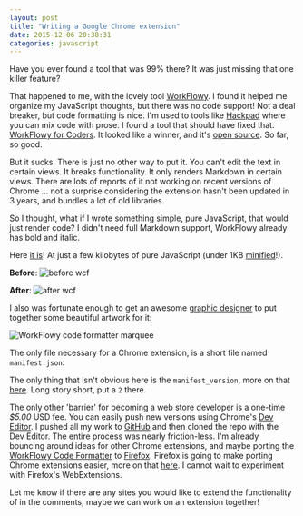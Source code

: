 ```yaml
---
layout: post
title: "Writing a Google Chrome extension"
date: 2015-12-06 20:38:31
categories: javascript
---
```


Have you ever found a tool that was 99% there? It was just missing that one killer feature?

That happened to me, with the lovely tool [WorkFlowy](https://workflowy.com/). I found it helped me organize my JavaScript thoughts, but there was no code support! Not a deal breaker, but code formatting is nice. I'm used to tools like [Hackpad](https://hackpad.com) where you can mix code with prose. I found a tool that should have fixed that. [WorkFlowy for Coders](https://chrome.google.com/webstore/detail/workflowy-for-coders/hogpngcijkfmbfijfkaapeejhijipddp?hl=en-GB). It looked like a winner, and it's [open source](https://github.com/medovob/workflowy-for-coders). So far, so good.

But it sucks. There is just no other way to put it. You can't edit the text in certain views. It breaks functionality. It only renders Markdown in certain views. There are lots of reports of it not working on recent versions of Chrome ... not a surprise considering the extension hasn't been updated in 3 years, and bundles a lot of old libraries.

So I thought, what if I wrote something simple, pure JavaScript, that would just render code? I didn't need full Markdown support, WorkFlowy already has bold and italic.

Here [it is](https://github.com/ryanpcmcquen/workflowyCodeFormatter)! At just a few kilobytes of pure JavaScript (under 1KB [minified](https://github.com/ryanpcmcquen/workflowyCodeFormatter/blob/master/workflowyCodeFormatter.min.js)!).

**Before**:
![before wcf](https://raw.githubusercontent.com/ryanpcmcquen/workflowyCodeFormatter/master/before_WCF__1.jpg)

**After**:
![after wcf](https://raw.githubusercontent.com/ryanpcmcquen/workflowyCodeFormatter/master/after_WCF__1.jpg)

I also was fortunate enough to get an awesome [graphic designer](http://www.corriblair.com/) to put together some beautiful artwork for it:

![WorkFlowy code formatter marquee](https://raw.githubusercontent.com/ryanpcmcquen/workflowyCodeFormatter/master/wcf_marquee.png)

The only file necessary for a Chrome extension, is a short file named `manifest.json`:

<script src="https://gist-it.appspot.com/https://github.com/ryanpcmcquen/workflowyCodeFormatter/blob/master/manifest.json"></script>

The only thing that isn't obvious here is the `manifest_version`, more on that [here](https://developer.chrome.com/extensions/manifestVersion). Long story short, put a `2` there.

The only other 'barrier' for becoming a web store developer is a one-time *$5.00* USD fee. You can easily push new versions using Chrome's [Dev Editor](https://chrome.google.com/webstore/detail/chrome-dev-editor-develop/pnoffddplpippgcfjdhbmhkofpnaalpg?hl=en). I pushed all my work to [GitHub](https://github.com/) and then cloned the repo with the Dev Editor. The entire process was nearly friction-less. I'm already bouncing around ideas for other Chrome extensions, and maybe porting the [WorkFlowy Code Formatter](https://github.com/ryanpcmcquen/workflowyCodeFormatter) to [Firefox](https://www.mozilla.org/en-US/firefox/desktop/). Firefox is going to make porting Chrome extensions easier, more on that [here](https://hacks.mozilla.org/2015/10/porting-chrome-extensions-to-firefox-with-webextensions/). I cannot wait to experiment with Firefox's WebExtensions.

Let me know if there are any sites you would like to extend the functionality of in the comments, maybe we can work on an extension together!
